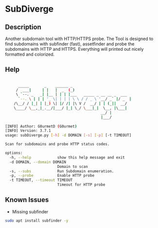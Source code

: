 # SubDiverge

## Description
Another subdomain tool with HTTP/HTTPS probe. The Tool is designed to find subdomains with subfinder (fast), assetfinder and probe the subdomains with HTTP and HTTPS. Everything will printed out nicely formatted and colorized.

## Help
```bash
                                                                                                                      
      _____       _    ______ _                                                                                       
     /  ___|     | |   |  _  (_)                                                                                      
     \ `--. _   _| |__ | | | |___   _____ _ __ __ _  ___                                                              
      `--. \ | | | '_ \| | | | \ \ / / _ \ '__/ _` |/ _  |                                                            
    /\__/ / |_| | |_) \| |/ /| |\ V /  __/ | | (_||  __/                                                              
    \____/ \__,_|_.__/|___/ |_| \_/ \___|_|  \__, |\___|                                                              
                                            __/ |                                                                     
                                            |___/                                                                     
                                                                                                                                                                                                                        
[INFO] Author: G0urmetD (G0urmet)
[INFO] Version: 3.7.1
usage: subDiverge.py [-h] -d DOMAIN [-s] [-p] [-t TIMEOUT]

Scan for subdomains and probe HTTP status codes.

options:
  -h, --help            show this help message and exit
  -d DOMAIN, --domain DOMAIN
                        Domain to scan
  -s, --subs            Run Subdomain enumeration.
  -p, --probe           Enable HTTP probe
  -t TIMEOUT, --timeout TIMEOUT
                        Timeout for HTTP probe
```

## Known Issues
- Missing subfinder
```bash
sudo apt install subfinder -y
```

